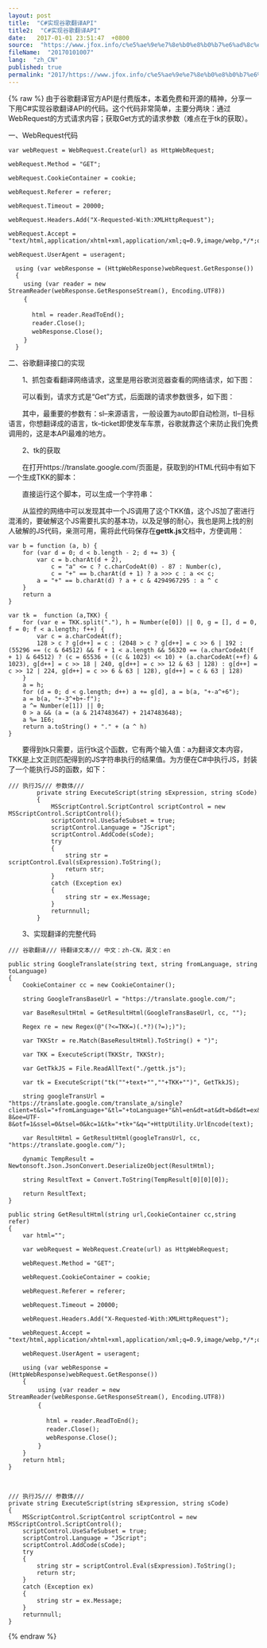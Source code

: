 ```yaml
---
layout: post
title:  "C#实现谷歌翻译API"
title2:  "C#实现谷歌翻译API"
date:   2017-01-01 23:51:47  +0800
source:  "https://www.jfox.info/c%e5%ae%9e%e7%8e%b0%e8%b0%b7%e6%ad%8c%e7%bf%bb%e8%af%91api.html"
fileName:  "20170101007"
lang:  "zh_CN"
published: true
permalink: "2017/https://www.jfox.info/c%e5%ae%9e%e7%8e%b0%e8%b0%b7%e6%ad%8c%e7%bf%bb%e8%af%91api.html"
---
```

{% raw %}
由于谷歌翻译官方API是付费版本，本着免费和开源的精神，分享一下用C#实现谷歌翻译API的代码。这个代码非常简单，主要分两块：通过WebRequest的方式请求内容；获取Get方式的请求参数（难点在于tk的获取）。

一、WebRequest代码

    var webRequest = WebRequest.Create(url) as HttpWebRequest;
    
    webRequest.Method = "GET";
    
    webRequest.CookieContainer = cookie;
    
    webRequest.Referer = referer;
    
    webRequest.Timeout = 20000;
    
    webRequest.Headers.Add("X-Requested-With:XMLHttpRequest");
    
    webRequest.Accept = "text/html,application/xhtml+xml,application/xml;q=0.9,image/webp,*/*;q=0.8";
    
    webRequest.UserAgent = useragent;
    
      using (var webResponse = (HttpWebResponse)webRequest.GetResponse())
      {
    　　 using (var reader = new StreamReader(webResponse.GetResponseStream(), Encoding.UTF8))
    　　 {
    
    　　　　html = reader.ReadToEnd();
    　　　　reader.Close();
    　　　　webResponse.Close();
    　　 }
      }

二、谷歌翻译接口的实现

　　1、抓包查看翻译网络请求，这里是用谷歌浏览器查看的网络请求，如下图：

 　　可以看到，请求方式是“Get”方式，后面跟的请求参数很多，如下图：

　　其中，最重要的参数有：sl–来源语言，一般设置为auto即自动检测，tl–目标语言，你想翻译成的语言，tk–ticket即使发车车票，谷歌就靠这个来防止我们免费调用的，这是本API最难的地方。

　　2、tk的获取

　　在打开https://translate.google.com/页面是，获取到的HTML代码中有如下一个生成TKK的脚本：

　　直接运行这个脚本，可以生成一个字符串：

　　从监控的网络中可以发现其中一个JS调用了这个TKK值，这个JS加了密进行混淆的，要破解这个JS需要扎实的基本功，以及足够的耐心，我也是网上找的别人破解的JS代码，亲测可用，需将此代码保存在**gettk.js**文档中，方便调用：

    var b = function (a, b) {
        for (var d = 0; d < b.length - 2; d += 3) {
            var c = b.charAt(d + 2),
                c = "a" <= c ? c.charCodeAt(0) - 87 : Number(c),
                c = "+" == b.charAt(d + 1) ? a >>> c : a << c;
            a = "+" == b.charAt(d) ? a + c & 4294967295 : a ^ c
        }
        return a
    }
    
    var tk =  function (a,TKK) {
        for (var e = TKK.split("."), h = Number(e[0]) || 0, g = [], d = 0, f = 0; f < a.length; f++) {
            var c = a.charCodeAt(f);
            128 > c ? g[d++] = c : (2048 > c ? g[d++] = c >> 6 | 192 : (55296 == (c & 64512) && f + 1 < a.length && 56320 == (a.charCodeAt(f + 1) & 64512) ? (c = 65536 + ((c & 1023) << 10) + (a.charCodeAt(++f) & 1023), g[d++] = c >> 18 | 240, g[d++] = c >> 12 & 63 | 128) : g[d++] = c >> 12 | 224, g[d++] = c >> 6 & 63 | 128), g[d++] = c & 63 | 128)
        }
        a = h;
        for (d = 0; d < g.length; d++) a += g[d], a = b(a, "+-a^+6");
        a = b(a, "+-3^+b+-f");
        a ^= Number(e[1]) || 0;
        0 > a && (a = (a & 2147483647) + 2147483648);
        a %= 1E6;
        return a.toString() + "." + (a ^ h)
    }

　　要得到tk只需要，运行tk这个函数，它有两个输入值：a为翻译文本内容，TKK是上文正则匹配得到的JS字符串执行的结果值。为方便在C#中执行JS，封装了一个能执行JS的函数，如下：

    /// 执行JS/// 参数体/// 
            private string ExecuteScript(string sExpression, string sCode)
            {
                MSScriptControl.ScriptControl scriptControl = new MSScriptControl.ScriptControl();
                scriptControl.UseSafeSubset = true;
                scriptControl.Language = "JScript";
                scriptControl.AddCode(sCode);
                try
                {
                    string str = scriptControl.Eval(sExpression).ToString();
                    return str;
                }
                catch (Exception ex)
                {
                    string str = ex.Message;
                }
                returnnull;
            }   

　　3、实现翻译的完整代码

    /// 谷歌翻译/// 待翻译文本/// 中文：zh-CN，英文：en
    
    public string GoogleTranslate(string text, string fromLanguage, string toLanguage)
    {
        CookieContainer cc = new CookieContainer();
    
        string GoogleTransBaseUrl = "https://translate.google.com/";
    
        var BaseResultHtml = GetResultHtml(GoogleTransBaseUrl, cc, "");
    
        Regex re = new Regex(@"(?<=TKK=)(.*?)(?=);)");
    
        var TKKStr = re.Match(BaseResultHtml).ToString() + ")";
    
        var TKK = ExecuteScript(TKKStr, TKKStr);
    
        var GetTkkJS = File.ReadAllText("./gettk.js");
    
        var tk = ExecuteScript("tk(""+text+"",""+TKK+"")", GetTkkJS);
    
        string googleTransUrl = "https://translate.google.com/translate_a/single?client=t&sl="+fromLanguage+"&tl="+toLanguage+"&hl=en&dt=at&dt=bd&dt=ex&dt=ld&dt=md&dt=qca&dt=rw&dt=rm&dt=ss&dt=t&ie=UTF-8&oe=UTF-8&otf=1&ssel=0&tsel=0&kc=1&tk="+tk+"&q="+HttpUtility.UrlEncode(text);
    
        var ResultHtml = GetResultHtml(googleTransUrl, cc, "https://translate.google.com/");
    
        dynamic TempResult = Newtonsoft.Json.JsonConvert.DeserializeObject(ResultHtml);
    
        string ResultText = Convert.ToString(TempResult[0][0][0]);
    
        return ResultText;
    }
    
    public string GetResultHtml(string url,CookieContainer cc,string refer)
    {
        var html="";
        
        var webRequest = WebRequest.Create(url) as HttpWebRequest;
    
        webRequest.Method = "GET";
    
        webRequest.CookieContainer = cookie;
    
        webRequest.Referer = referer;
    
        webRequest.Timeout = 20000;
    
        webRequest.Headers.Add("X-Requested-With:XMLHttpRequest");
    
        webRequest.Accept = "text/html,application/xhtml+xml,application/xml;q=0.9,image/webp,*/*;q=0.8";
    
        webRequest.UserAgent = useragent;
    
        using (var webResponse = (HttpWebResponse)webRequest.GetResponse())
        {
        　　 using (var reader = new StreamReader(webResponse.GetResponseStream(), Encoding.UTF8))
        　　 {
    
        　　　　html = reader.ReadToEnd();
        　　　　reader.Close();
        　　　　webResponse.Close();
        　　 }
        }
        return html;
    }
    
    
    
    /// 执行JS/// 参数体/// 
    private string ExecuteScript(string sExpression, string sCode)
    {
        MSScriptControl.ScriptControl scriptControl = new MSScriptControl.ScriptControl();
        scriptControl.UseSafeSubset = true;
        scriptControl.Language = "JScript";
        scriptControl.AddCode(sCode);
        try
        {
            string str = scriptControl.Eval(sExpression).ToString();
            return str;
        }
        catch (Exception ex)
        {
            string str = ex.Message;
        }
        returnnull;
    }
{% endraw %}
